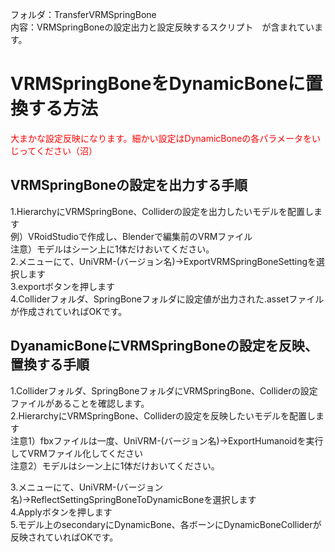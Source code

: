 フォルダ：TransferVRMSpringBone<br>
内容：VRMSpringBoneの設定出力と設定反映するスクリプト　が含まれています。<br>

# VRMSpringBoneをDynamicBoneに置換する方法
<font color= Red>大まかな設定反映になります。細かい設定はDynamicBoneの各パラメータをいじってください（沼）</font>
<br>

## VRMSpringBoneの設定を出力する手順
1.HierarchyにVRMSpringBone、Colliderの設定を出力したいモデルを配置します<br>
例）VRoidStudioで作成し、Blenderで編集前のVRMファイル<br>
注意）モデルはシーン上に1体だけおいてください。<br>
2.メニューにて、UniVRM-(バージョン名)→ExportVRMSpringBoneSettingを選択します<br>
3.exportボタンを押します<br>
4.Colliderフォルダ、SpringBoneフォルダに設定値が出力された.assetファイルが作成されていればOKです。<br>

## DyanamicBoneにVRMSpringBoneの設定を反映、置換する手順
1.Colliderフォルダ、SpringBoneフォルダにVRMSpringBone、Colliderの設定ファイルがあることを確認します。<br>
2.HierarchyにVRMSpringBone、Colliderの設定を反映したいモデルを配置します<br>
注意1）fbxファイルは一度、UniVRM-(バージョン名)→ExportHumanoidを実行してVRMファイル化してください<br>
注意2）モデルはシーン上に1体だけおいてください。<br>

3.メニューにて、UniVRM-(バージョン名)→ReflectSettingSpringBoneToDynamicBoneを選択します<br>
4.Applyボタンを押します<br>
5.モデル上のsecondaryにDynamicBone、各ボーンにDynamicBoneColliderが反映されていればOKです。<br>


